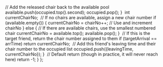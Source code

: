 // Add the released chair back to the available pool
available.push(occupied.top().second);
occupied.pop();
}
​
int currentChairNo;
​
// If no chairs are available, assign a new chair number
if (available.empty()) {
currentChairNo = chairNo++; // Use and increment chairNo
} else {
// If there are available chairs, use the smallest numbered chair
currentChairNo = available.top();
available.pop();
}
​
// If this is the target friend, return the chair number assigned to them
if (targetArrival == arrTime) return currentChairNo;
​
// Add this friend's leaving time and their chair number to the occupied list
occupied.push({leavingTime, currentChairNo});
}
​
// Default return (though in practice, it will never reach here)
return -1;
}
};
```